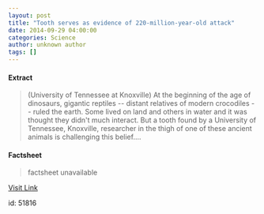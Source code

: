 ```yaml
---
layout: post
title: "Tooth serves as evidence of 220-million-year-old attack"
date: 2014-09-29 04:00:00
categories: Science
author: unknown author
tags: []
---
```



#### Extract
>(University of Tennessee at Knoxville) At the beginning of the age of dinosaurs, gigantic reptiles -- distant relatives of modern crocodiles -- ruled the earth. Some lived on land and others in water and it was thought they didn't much interact. But a tooth found by a University of Tennessee, Knoxville, researcher in the thigh of one of these ancient animals is challenging this belief....

#### Factsheet
>factsheet unavailable

[Visit Link](http://www.eurekalert.org/pub_releases/2014-09/uota-tsa092914.php)

id:   51816


